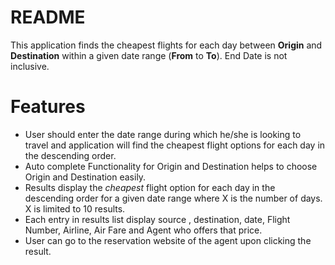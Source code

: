 # README #

This application finds the cheapest flights for each day between **Origin** and **Destination** within a given date range (**From** to **To**). End Date is not inclusive.

# Features ##

* User should enter the date range during which he/she is looking to travel and application will find the cheapest flight options for each day in the descending order.
* Auto complete Functionality for Origin and Destination helps to choose Origin and Destination easily.
* Results display the *cheapest* flight option for each day in the descending order for a given date range where X is the number of days. X is limited to 10 results.
* Each entry in results list display source , destination, date, Flight Number, Airline, Air Fare and Agent who offers that price.
* User can go to the reservation website of the agent upon clicking the result.